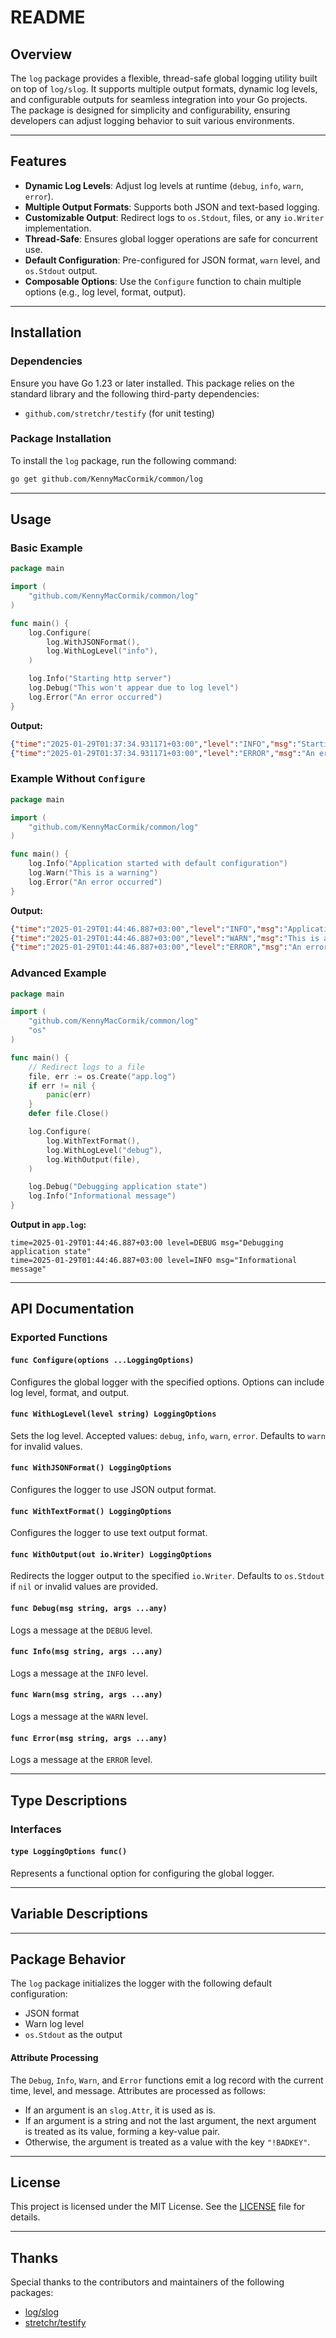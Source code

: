 # README

## Overview
The `log` package provides a flexible, thread-safe global logging utility built on top of `log/slog`. It supports multiple output formats, dynamic log levels, and configurable outputs for seamless integration into your Go projects. The package is designed for simplicity and configurability, ensuring developers can adjust logging behavior to suit various environments.

---

## Features
- **Dynamic Log Levels**: Adjust log levels at runtime (`debug`, `info`, `warn`, `error`).
- **Multiple Output Formats**: Supports both JSON and text-based logging.
- **Customizable Output**: Redirect logs to `os.Stdout`, files, or any `io.Writer` implementation.
- **Thread-Safe**: Ensures global logger operations are safe for concurrent use.
- **Default Configuration**: Pre-configured for JSON format, `warn` level, and `os.Stdout` output.
- **Composable Options**: Use the `Configure` function to chain multiple options (e.g., log level, format, output).

---

## Installation

### Dependencies
Ensure you have Go 1.23 or later installed. This package relies on the standard library and the following third-party dependencies:
- `github.com/stretchr/testify` (for unit testing)

### Package Installation
To install the `log` package, run the following command:

```bash
go get github.com/KennyMacCormik/common/log
```

---

## Usage

### Basic Example
```go
package main

import (
	"github.com/KennyMacCormik/common/log"
)

func main() {
	log.Configure(
		log.WithJSONFormat(),
		log.WithLogLevel("info"),
	)

	log.Info("Starting http server")
	log.Debug("This won't appear due to log level")
	log.Error("An error occurred")
}
```

**Output:**
```json
{"time":"2025-01-29T01:37:34.931171+03:00","level":"INFO","msg":"Starting http server"}
{"time":"2025-01-29T01:37:34.931171+03:00","level":"ERROR","msg":"An error occurred"}
```

### Example Without `Configure`
```go
package main

import (
	"github.com/KennyMacCormik/common/log"
)

func main() {
	log.Info("Application started with default configuration")
	log.Warn("This is a warning")
	log.Error("An error occurred")
}
```

**Output:**
```json
{"time":"2025-01-29T01:44:46.887+03:00","level":"INFO","msg":"Application started with default configuration"}
{"time":"2025-01-29T01:44:46.887+03:00","level":"WARN","msg":"This is a warning"}
{"time":"2025-01-29T01:44:46.887+03:00","level":"ERROR","msg":"An error occurred"}
```

### Advanced Example
```go
package main

import (
	"github.com/KennyMacCormik/common/log"
	"os"
)

func main() {
	// Redirect logs to a file
	file, err := os.Create("app.log")
	if err != nil {
		panic(err)
	}
	defer file.Close()

	log.Configure(
		log.WithTextFormat(),
		log.WithLogLevel("debug"),
		log.WithOutput(file),
	)

	log.Debug("Debugging application state")
	log.Info("Informational message")
}
```

**Output in `app.log`:**
```
time=2025-01-29T01:44:46.887+03:00 level=DEBUG msg="Debugging application state"
time=2025-01-29T01:44:46.887+03:00 level=INFO msg="Informational message"
```

---

## API Documentation

### Exported Functions

#### `func Configure(options ...LoggingOptions)`
Configures the global logger with the specified options. Options can include log level, format, and output.

#### `func WithLogLevel(level string) LoggingOptions`
Sets the log level. Accepted values: `debug`, `info`, `warn`, `error`. Defaults to `warn` for invalid values.

#### `func WithJSONFormat() LoggingOptions`
Configures the logger to use JSON output format.

#### `func WithTextFormat() LoggingOptions`
Configures the logger to use text output format.

#### `func WithOutput(out io.Writer) LoggingOptions`
Redirects the logger output to the specified `io.Writer`. Defaults to `os.Stdout` if `nil` or invalid values are provided.

#### `func Debug(msg string, args ...any)`
Logs a message at the `DEBUG` level.

#### `func Info(msg string, args ...any)`
Logs a message at the `INFO` level.

#### `func Warn(msg string, args ...any)`
Logs a message at the `WARN` level.

#### `func Error(msg string, args ...any)`
Logs a message at the `ERROR` level.

---

## Type Descriptions

### Interfaces

#### `type LoggingOptions func()`
Represents a functional option for configuring the global logger.

---

## Variable Descriptions

---

## Package Behavior

The `log` package initializes the logger with the following default configuration:
- JSON format
- Warn log level
- `os.Stdout` as the output

#### Attribute Processing
The `Debug`, `Info`, `Warn`, and `Error` functions emit a log record with the current time, level, and message. Attributes are processed as follows:
- If an argument is an `slog.Attr`, it is used as is.
- If an argument is a string and not the last argument, the next argument is treated as its value, forming a key-value pair.
- Otherwise, the argument is treated as a value with the key `"!BADKEY"`.

---

## License
This project is licensed under the MIT License. See the [LICENSE](https://opensource.org/licenses/MIT) file for details.

---

## Thanks
Special thanks to the contributors and maintainers of the following packages:
- [log/slog](https://pkg.go.dev/log/slog)
- [stretchr/testify](https://pkg.go.dev/github.com/stretchr/testify)

